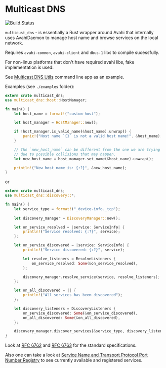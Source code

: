 # Multicast DNS

[![Build Status](https://travis-ci.org/fxbox/multicast-dns.svg?branch=master)](https://travis-ci.org/fxbox/multicast-dns)

```multicust_dns``` - is essentially a Rust wrapper around Avahi that internally uses AvahiDaemon to manage host name and browse services on the local network.

Requires ```avahi-common```, ```avahi-client``` and ```dbus-1``` libs to compile sucessfully.

For non-linux platforms that don't have required avahi libs, fake implementation is used. 

See [Multicast DNS Utils](https://github.com/fxbox/multicast-dns-utils) command line app as an example.

Examples (see `./examples` folder):

```rust
extern crate multicast_dns;
use multicast_dns::host::HostManager;

fn main() {
    let host_name = format!("custom-host");

    let host_manager = HostManager::new();

    if !host_manager.is_valid_name(&host_name).unwrap() {
        panic!("Host name `{}` is not a valid host name!", &host_name);
    }

    // The `new_host_name` can be different from the one we are trying to set,
    // due to possible collisions that may happen.
    let new_host_name = host_manager.set_name(&host_name).unwrap();

    println!("New host name is: {:?}", &new_host_name);
}
```

or

```rust
extern crate multicast_dns;
use multicast_dns::discovery::*;

fn main() {
    let service_type = format!("_device-info._tcp");
    
    let discovery_manager = DiscoveryManager::new();

    let on_service_resolved = |service: ServiceInfo| {
        println!("Service resolved: {:?}", service);
    };

    let on_service_discovered = |service: ServiceInfo| {
        println!("Service discovered: {:?}", service);

        let resolve_listeners = ResolveListeners {
            on_service_resolved: Some(&on_service_resolved),
        };

        discovery_manager.resolve_service(service, resolve_listeners);
    };

    let on_all_discovered = || {
        println!("All services has been discovered");
    };

    let discovery_listeners = DiscoveryListeners {
        on_service_discovered: Some(&on_service_discovered),
        on_all_discovered: Some(&on_all_discovered),
    };

    discovery_manager.discover_services(&service_type, discovery_listeners);
}
```

Look at [RFC 6762](https://tools.ietf.org/html/rfc6762) and [RFC 6763](https://tools.ietf.org/html/rfc6763) for the standard specifications.

Also one can take a look at [Service Name and Transport Protocol Port Number Registry](http://www.iana.org/assignments/service-names-port-numbers/service-names-port-numbers.xhtml) to see currently available and registered services.